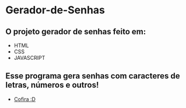 # Gerador-de-Senhas
## O projeto gerador de senhas feito em:
* HTML
* CSS
* JAVASCRIPT

## Esse programa gera senhas com caracteres de letras, números e outros!

- [Cofira :D](https://sage-fenglisu-30a087.netlify.app)

